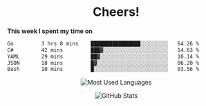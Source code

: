<h1 align="center">Cheers!</h1>

**This week I spent my time on**
<!--START_SECTION:waka-->

```txt
Go         3 hrs 8 mins    ████████████████░░░░░░░░░   64.26 %
C#         42 mins         ███▓░░░░░░░░░░░░░░░░░░░░░   14.63 %
YAML       29 mins         ██▓░░░░░░░░░░░░░░░░░░░░░░   10.14 %
JSON       18 mins         █▓░░░░░░░░░░░░░░░░░░░░░░░   06.20 %
Bash       10 mins         █░░░░░░░░░░░░░░░░░░░░░░░░   03.56 %
```

<!--END_SECTION:waka-->

<p align="center"><img src="https://github-readme-stats.vercel.app/api/top-langs/?username=thnkrn&layout=compact&hide=html&theme=tokyonight" alt="Most Used Languages" /></p>

<p align="center"><img src="https://github-readme-stats.vercel.app/api?username=thnkrn&show_icons=true&count_private=true&theme=tokyonight&show=reviews&hide_rank=false&rank_icon=github" alt="GitHub Stats" /></p>

<!-- <p align="center"><a href="https://wakatime.com"><img src="https://wakatime.com/share/@thnkrn/40092326-d1bd-471b-89da-9a7c63939402.png" /></p>
 -->
